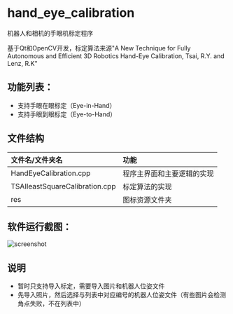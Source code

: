 ﻿# hand_eye_calibration
机器人和相机的手眼机标定程序

基于Qt和OpenCV开发，标定算法来源"A New Technique for Fully Autonomous and Efficient 3D Robotics Hand-Eye Calibration, Tsai, R.Y. and Lenz, R.K"

## 功能列表：
* 支持手眼在眼标定（Eye-in-Hand）
* 支持手眼到眼标定（Eye-to-Hand）

## 文件结构
|文件名/文件夹名|功能|
|:--|:--|
|HandEyeCalibration.cpp|程序主界面和主要逻辑的实现|
|TSAIleastSquareCalibration.cpp|标定算法的实现|
|res|图标资源文件夹|

## 软件运行截图：

![screenshot](screenshot.jpg)

## 说明
* 暂时只支持导入标定，需要导入图片和机器人位姿文件
* 先导入照片，然后选择与列表中对应编号的机器人位姿文件（有些图片会检测角点失败，不在列表中）